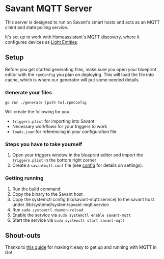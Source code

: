 # Savant MQTT Server

This server is designed to run on Savant's smart hosts and acts as an MQTT
client and state polling service.

It's set up to work with [Homeassistant's MQTT discovery](https://www.home-assistant.io/docs/mqtt/discovery/), where it configures devices as [Light Entities](https://www.home-assistant.io/integrations/light.mqtt).

## Setup

Before you get started generating files, make sure you open your blueprint
editor with the `rpmConfig` you plan on deploying. This will load the file into
cache, which is where our generator will put some needed details.

### Generate your files

    go run ./generate [path to].rpmConfig

Will create the following for you:
- `triggers.plist` for importing into Savant
- Necessary workflows for your triggers to work
- `loads.json` for referencing in your configuration file

### Steps you have to take yourself

1. Open your triggers window in the blueprint editor and import the
   `triggers.plist` in the bottom right corner
2. Create a `savantmqtt.conf` file (see [config](./config/config.go) for
   details on settings).

### Getting running

1. Run the build command
2. Copy the binary to the Savant host
3. Copy the systemctl config (lib/savant-mqtt.service) to the savant host
   under /lib/systemd/system/savant-mqtt.service
4. Run `sudo systemctl daemon-reload`
5. Enable the service via `sudo systemctl enable savant-mqtt`
6. Start the service via `sudo systemctl start savant-mqtt`

## Shout-outs

Thanks to [this guide](https://levelup.gitconnected.com/how-to-use-mqtt-with-go-89c617915774) for making it easy to get up and running with MQTT in Go!

